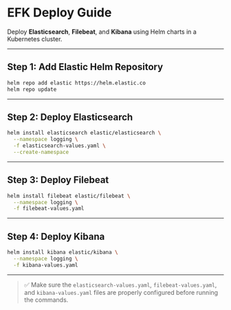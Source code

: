 
# EFK Deploy Guide

Deploy **Elasticsearch**, **Filebeat**, and **Kibana** using Helm charts in a Kubernetes cluster.

---

## Step 1: Add Elastic Helm Repository

```bash
helm repo add elastic https://helm.elastic.co
helm repo update
```

---

## Step 2: Deploy Elasticsearch

```bash
helm install elasticsearch elastic/elasticsearch \
  --namespace logging \
  -f elasticsearch-values.yaml \
  --create-namespace
```

---

## Step 3: Deploy Filebeat

```bash
helm install filebeat elastic/filebeat \
  --namespace logging \
  -f filebeat-values.yaml
```

---

## Step 4: Deploy Kibana

```bash
helm install kibana elastic/kibana \
  --namespace logging \
  -f kibana-values.yaml
```

---

> ✅ Make sure the `elasticsearch-values.yaml`, `filebeat-values.yaml`, and `kibana-values.yaml` files are properly configured before running the commands.
